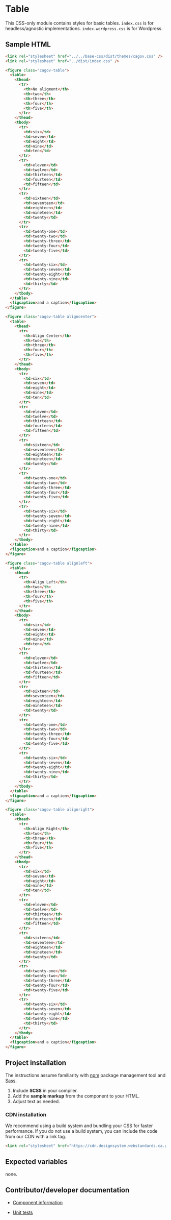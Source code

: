 # Table

This CSS-only module contains styles for basic tables. `index.css` is for headless/agnostic implementations. `index.wordpress.css` is for Wordpress.

## Sample HTML

<html-preview>

```html preview
<link rel="stylesheet" href="../../base-css/dist/themes/cagov.css" />
<link rel="stylesheet" href="../dist/index.css" />

<figure class="cagov-table">
  <table>
    <thead>
      <tr>
        <th>No aligment</th>
        <th>two</th>
        <th>three</th>
        <th>four</th>
        <th>five</th>
      </tr>
    </thead>
    <tbody>
      <tr>
        <td>six</td>
        <td>seven</td>
        <td>eight</td>
        <td>nine</td>
        <td>ten</td>
      </tr>
      <tr>
        <td>eleven</td>
        <td>twelve</td>
        <td>thirteen</td>
        <td>fourteen</td>
        <td>fifteen</td>
      </tr>
      <tr>
        <td>sixteen</td>
        <td>seventeen</td>
        <td>eighteen</td>
        <td>nineteen</td>
        <td>twenty</td>
      </tr>
      <tr>
        <td>twenty-one</td>
        <td>twenty-two</td>
        <td>twenty-three</td>
        <td>twenty-four</td>
        <td>twenty-five</td>
      </tr>
      <tr>
        <td>twenty-six</td>
        <td>twenty-seven</td>
        <td>twenty-eight</td>
        <td>twenty-nine</td>
        <td>thirty</td>
      </tr>
    </tbody>
  </table>
  <figcaption>and a caption</figcaption>
</figure>

<figure class="cagov-table aligncenter">
  <table>
    <thead>
      <tr>
        <th>Align Center</th>
        <th>two</th>
        <th>three</th>
        <th>four</th>
        <th>five</th>
      </tr>
    </thead>
    <tbody>
      <tr>
        <td>six</td>
        <td>seven</td>
        <td>eight</td>
        <td>nine</td>
        <td>ten</td>
      </tr>
      <tr>
        <td>eleven</td>
        <td>twelve</td>
        <td>thirteen</td>
        <td>fourteen</td>
        <td>fifteen</td>
      </tr>
      <tr>
        <td>sixteen</td>
        <td>seventeen</td>
        <td>eighteen</td>
        <td>nineteen</td>
        <td>twenty</td>
      </tr>
      <tr>
        <td>twenty-one</td>
        <td>twenty-two</td>
        <td>twenty-three</td>
        <td>twenty-four</td>
        <td>twenty-five</td>
      </tr>
      <tr>
        <td>twenty-six</td>
        <td>twenty-seven</td>
        <td>twenty-eight</td>
        <td>twenty-nine</td>
        <td>thirty</td>
      </tr>
    </tbody>
  </table>
  <figcaption>and a caption</figcaption>
</figure>

<figure class="cagov-table alignleft">
  <table>
    <thead>
      <tr>
        <th>Align Left</th>
        <th>two</th>
        <th>three</th>
        <th>four</th>
        <th>five</th>
      </tr>
    </thead>
    <tbody>
      <tr>
        <td>six</td>
        <td>seven</td>
        <td>eight</td>
        <td>nine</td>
        <td>ten</td>
      </tr>
      <tr>
        <td>eleven</td>
        <td>twelve</td>
        <td>thirteen</td>
        <td>fourteen</td>
        <td>fifteen</td>
      </tr>
      <tr>
        <td>sixteen</td>
        <td>seventeen</td>
        <td>eighteen</td>
        <td>nineteen</td>
        <td>twenty</td>
      </tr>
      <tr>
        <td>twenty-one</td>
        <td>twenty-two</td>
        <td>twenty-three</td>
        <td>twenty-four</td>
        <td>twenty-five</td>
      </tr>
      <tr>
        <td>twenty-six</td>
        <td>twenty-seven</td>
        <td>twenty-eight</td>
        <td>twenty-nine</td>
        <td>thirty</td>
      </tr>
    </tbody>
  </table>
  <figcaption>and a caption</figcaption>
</figure>

<figure class="cagov-table alignright">
  <table>
    <thead>
      <tr>
        <th>Align Right</th>
        <th>two</th>
        <th>three</th>
        <th>four</th>
        <th>five</th>
      </tr>
    </thead>
    <tbody>
      <tr>
        <td>six</td>
        <td>seven</td>
        <td>eight</td>
        <td>nine</td>
        <td>ten</td>
      </tr>
      <tr>
        <td>eleven</td>
        <td>twelve</td>
        <td>thirteen</td>
        <td>fourteen</td>
        <td>fifteen</td>
      </tr>
      <tr>
        <td>sixteen</td>
        <td>seventeen</td>
        <td>eighteen</td>
        <td>nineteen</td>
        <td>twenty</td>
      </tr>
      <tr>
        <td>twenty-one</td>
        <td>twenty-two</td>
        <td>twenty-three</td>
        <td>twenty-four</td>
        <td>twenty-five</td>
      </tr>
      <tr>
        <td>twenty-six</td>
        <td>twenty-seven</td>
        <td>twenty-eight</td>
        <td>twenty-nine</td>
        <td>thirty</td>
      </tr>
    </tbody>
  </table>
  <figcaption>and a caption</figcaption>
</figure>

```

</html-preview>

## Project installation

The instructions assume familiarity with [npm](https://npmjs.com) package management tool and [Sass](https://sass-lang.com/).

1. Include **SCSS** in your compiler.
2. Add the **sample markup** from the component to your HTML.
3. Adjust text as needed.

### CDN installation

We recommend using a build system and bundling your CSS for faster performance. If you do not use a build system, you can include the code from our CDN with a link tag.

```html
<link rel="stylesheet" href="https://cdn.designsystem.webstandards.ca.gov/components/ds-table/v1.0.1/dist/index.css">
```


## Expected variables

none.

## Contributor/developer documentation

- [Component information](https://github.com/cagov/design-system/blob/main/components/README.md)

- [Unit tests](https://github.com/cagov/design-system/blob/main/components/UNIT-TESTS.md)
